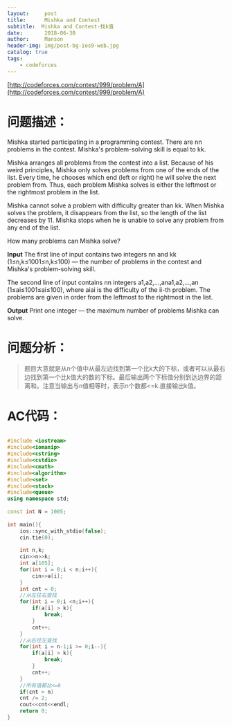 ```yaml
---
layout:     post
title:      Mishka and Contest
subtitle:  Mishka and Contest-找k值
date:       2018-06-30
author:     Manson
header-img: img/post-bg-ios9-web.jpg
catalog: true
tags:
    - codeforces
---
```

[http://codeforces.com/contest/999/problem/A](http://codeforces.com/contest/999/problem/A)
# 问题描述：
Mishka started participating in a programming contest. There are nn problems in the contest. Mishka's problem-solving skill is equal to kk.

Mishka arranges all problems from the contest into a list. Because of his weird principles, Mishka only solves problems from one of the ends of the list. Every time, he chooses which end (left or right) he will solve the next problem from. Thus, each problem Mishka solves is either the leftmost or the rightmost problem in the list.

Mishka cannot solve a problem with difficulty greater than kk. When Mishka solves the problem, it disappears from the list, so the length of the list decreases by 11. Mishka stops when he is unable to solve any problem from any end of the list.

How many problems can Mishka solve?

**Input**
The first line of input contains two integers nn and kk (1≤n,k≤1001≤n,k≤100) — the number of problems in the contest and Mishka's problem-solving skill.

The second line of input contains nn integers a1,a2,…,ana1,a2,…,an (1≤ai≤1001≤ai≤100), where aiai is the difficulty of the ii-th problem. The problems are given in order from the leftmost to the rightmost in the list.

**Output**
Print one integer — the maximum number of problems Mishka can solve.

# 问题分析：
>题目大意就是从n个值中从最左边找到第一个比k大的下标，或者可以从最右边找到第一个比k值大的数的下标。最后输出两个下标值分别到达边界的距离和。注意当输出与n值相等时，表示n个数都<=k.直接输出k值。

# AC代码：

```c++

#include <iostream>
#include<iomanip>
#include<cstring>
#include<cstdio>
#include<cmath>
#include<algorithm>
#include<set>
#include<stack>
#include<queue>
using namespace std;
 
const int N = 1005;
 
int main(){
	ios::sync_with_stdio(false);
	cin.tie(0);
	
	int n,k;
	cin>>n>>k;
	int a[105];
	for(int i = 0;i < n;i++){
		cin>>a[i];
	}
	int cnt = 0;
	//从左往右查找 
	for(int i = 0;i <n;i++){
		if(a[i] > k){
			break;
		}
		cnt++;
	}
	//从右往左查找 
	for(int i = n-1;i >= 0;i--){
		if(a[i] > k){
			break;
		}
		cnt++;
	}
	//所有值都比<=k 
	if(cnt > n)
	cnt /= 2;
	cout<<cnt<<endl;
	return 0;
}




```
	
